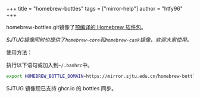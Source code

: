 +++
title = "homebrew-bottles"
tags = ["mirror-help"]
author = "htfy96"
+++

homebrew-bottles.git镜像了[预编译的 Homebrew 软件包](https://homebrew.bintray.com/)。

*SJTUG镜像同时也提供了`homebrew-core`和`homebrew-cask`镜像，欢迎大家使用。*

使用方法：

执行以下语句或加入到`~/.bashrc`中。
```sh
export HOMEBREW_BOTTLE_DOMAIN=https://mirror.sjtu.edu.cn/homebrew-bottles/bottles
```

SJTUG 镜像现已支持 ghcr.io 的 bottles 同步。
